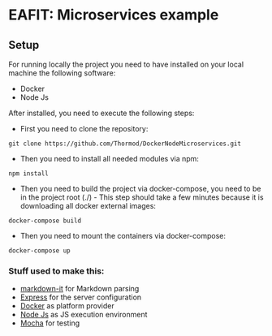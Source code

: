 # EAFIT: Microservices example

## Setup
For running locally the project you need to have installed on your local machine the following software:
 * Docker
 * Node Js
 
 After installed, you need to execute the following steps:
 * First you need to clone the repository: 
 ```
git clone https://github.com/Thormod/DockerNodeMicroservices.git
```
 *  Then you need to install all needed modules via npm:
 ```
 npm install
 ```
 * Then you need to build the project via docker-compose, you need to be in the project root (./) - This step should take a few minutes because it is downloading all docker external images:
 ```
 docker-compose build
 ```
 * Then  you need to mount the containers via docker-compose:
 ```
 docker-compose up
 ```
### Stuff used to make this:

 * [markdown-it](https://github.com/markdown-it/markdown-it) for Markdown parsing
 * [Express](https://www.npmjs.com/package/express/) for the server configuration
 * [Docker](https://www.docker.com/) as platform provider
 * [Node Js](https://nodejs.org/es/) as JS execution environment
 * [Mocha](https://www.npmjs.com/package/mocha) for testing
